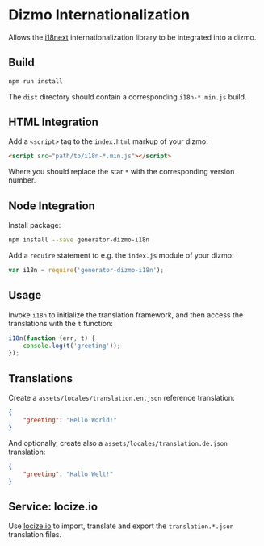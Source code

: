 # Dizmo Internationalization

Allows the [i18next](http://i18next.com/) internationalization library to be integrated into a dizmo.

## Build
```bash
npm run install
```

The `dist` directory should contain a corresponding `i18n-*.min.js` build.

## HTML Integration

Add a `<script>` tag to the `index.html` markup of your dizmo:
```html
<script src="path/to/i18n-*.min.js"></script>
```

Where you should replace the star `*` with the corresponding version number.

## Node Integration

Install package:
```bash
npm install --save generator-dizmo-i18n
```

Add a `require` statement to e.g. the `index.js` module of your dizmo:
```js
var i18n = require('generator-dizmo-i18n');
```

## Usage

Invoke `i18n` to initialize the translation framework, and then access the translations with the `t` function:
```js
i18n(function (err, t) {
    console.log(t('greeting'));
});
```

## Translations

Create a `assets/locales/translation.en.json` reference translation:
```json
{
    "greeting": "Hello World!"
}
```

And optionally, create also a `assets/locales/translation.de.json` translation:
```json
{
    "greeting": "Hallo Welt!"
}
```

## Service: locize.io

Use [locize.io](http://www.locize.io) to import, translate and export the `translation.*.json` translation files.
